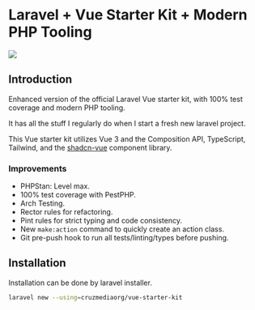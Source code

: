 # Laravel + Vue Starter Kit + Modern PHP Tooling

<a href="https://herd.laravel.com/new?starter-kit=cruzmediaorg/vue-starter-kit"><img src="https://img.shields.io/badge/Install%20with%20Herd-f55247?logo=laravel&logoColor=white"></a>

## Introduction

Enhanced version of the official Laravel Vue starter kit, with 100% test coverage and modern PHP tooling.

It has all the stuff I regularly do when I start a fresh new laravel project. 

This Vue starter kit utilizes Vue 3 and the Composition API, TypeScript, Tailwind, and the [shadcn-vue](https://www.shadcn-vue.com) component library.

### Improvements
- PHPStan: Level max.
- 100% test coverage with PestPHP.
- Arch Testing.
- Rector rules for refactoring.
- Pint rules for strict typing and code consistency.
- New `make:action` command to quickly create an action class.
- Git pre-push hook to run all tests/linting/types before pushing.

## Installation

Installation can be done by laravel installer.

```bash
laravel new --using=cruzmediaorg/vue-starter-kit
```
